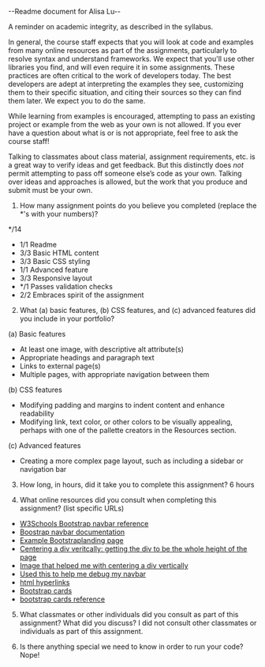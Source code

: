 --Readme document for Alisa Lu--

A reminder on academic integrity, as described in the syllabus.

In general, the course staff expects that you will look at code and examples from many online resources as part of the assignments, particularly to resolve syntax and understand frameworks. We expect that you'll use other libraries you find, and will even require it in some assignments. These practices are often critical to the work of developers today. The best developers are adept at interpreting the examples they see, customizing them to their specific situation, and citing their sources so they can find them later. We expect you to do the same.

While learning from examples is encouraged, attempting to pass an existing project or example from the web as your own is not allowed. If you ever have a question about what is or is not appropriate, feel free to ask the course staff!

Talking to classmates about class material, assignment requirements, etc. is a great way to verify ideas and get feedback. But this distinctly does *not* permit attempting to pass off someone else’s code as your own. Talking over ideas and approaches is allowed, but the work that you produce and submit must be your own.

1. How many assignment points do you believe you completed (replace the *'s with your numbers)?

*/14
- 1/1 Readme
- 3/3 Basic HTML content
- 3/3 Basic CSS styling
- 1/1 Advanced feature
- 3/3 Responsive layout
- */1 Passes validation checks
- 2/2 Embraces spirit of the assignment

2. What (a) basic features, (b) CSS features, and (c) advanced features did you include in your portfolio?

(a) Basic features
- At least one image, with descriptive alt attribute(s)
- Appropriate headings and paragraph text
- Links to external page(s)
- Multiple pages, with appropriate navigation between them

(b) CSS features
- Modifying padding and margins to indent content and enhance readability
- Modifying link, text color, or other colors to be visually appealing, perhaps with one of the pallette creators in the Resources section.

(c) Advanced features
- Creating a more complex page layout, such as including a sidebar or navigation bar

3. How long, in hours, did it take you to complete this assignment?
6 hours

4. What online resources did you consult when completing this assignment? (list specific URLs)
- [W3Schools Bootstrap navbar reference](https://www.w3schools.com/bootstrap/bootstrap_navbar.asp)
- [Boostrap navbar documentation](https://getbootstrap.com/docs/4.3/components/navbar/)
- [Example Bootstraplanding page](https://getbootstrap.com/docs/4.0/examples/cover/#)
- [Centering a div veritcally: getting the div to be the whole height of the page](https://stackoverflow.com/questions/59036453/how-to-extend-a-div-to-fill-the-whole-page)
- [Image that helped me with centering a div vertically](https://www.freecodecamp.org/news/content/images/2020/08/centering-css-tweet.jpeg)
- [Used this to help me debug my navbar](https://stackoverflow.com/questions/55297014/toggle-menu-disappears-instantly)
- [html hyperlinks](https://www.w3schools.com/html/html_links.asp)
- [Bootstrap cards](https://getbootstrap.com/docs/4.0/components/card/)
- [bootstrap cards reference](https://getbootstrap.com/docs/4.0/layout/grid/)


5. What classmates or other individuals did you consult as part of this assignment? What did you discuss?
I did not consult other classmates or individuals as part of this assignment.

6. Is there anything special we need to know in order to run your code?
Nope!
